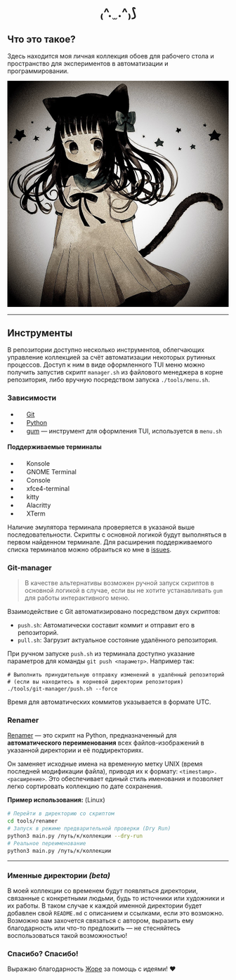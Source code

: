<h1 align="center">₍^. ̫ .^₎⟆</h1>

## Что это такое?

Здесь находится моя личная коллекция обоев для рабочего стола и пространство для экспериментов в автоматизации и программировании.

![](wallpapers/other/1758582317.jpg)

---

## Инструменты

В репозитории доступно несколько инструментов, облегчающих управление коллекцией за счёт автоматизации некоторых рутинных процессов. Доступ к ним в виде оформленного TUI меню можно получить запустив скрипт `manager.sh` из файлового менеджера в корне репозитория, либо вручную посредством запуска `./tools/menu.sh`.

### Зависимости

- <img src="https://www.svgrepo.com/show/303548/git-icon-logo.svg" width="16" height="16"> [Git](https://git-scm.com)
- <img src="https://www.svgrepo.com/show/452091/python.svg" width="16" height="16"> [Python](https://www.python.org)
- <img src="https://avatars.githubusercontent.com/u/57376114?s=48&v=4" width="16" height="16"> [gum](https://github.com/charmbracelet/gum) — инструмент для оформления TUI, используется в `menu.sh`

#### Поддерживаемые терминалы

- <img src="https://konsole.kde.org/assets/img/app_icon.png" width="16" height="16"> Konsole
- <img src="https://gitlab.gnome.org/uploads/-/system/project/avatar/1892/gt.png?width=48" width="16" height="16"> GNOME Terminal
- <img src="https://gitlab.gnome.org/GNOME/console/-/raw/main/logo.png?ref_type=heads" width="16" height="16"> Console
- <img src="https://docs.xfce.org/_media/xfce/xfce.terminal.png" width="16" height="16"> xfce4-terminal
- <img src="https://sw.kovidgoyal.net/kitty/_static/kitty.svg" width="16" height="16"> kitty
- <img src="https://alacritty.org/alacritty-simple.svg" width="16" height="16"> Alacritty
- <img src="https://invisible-island.net/img/icons/xterm.ico" width="16" height="16"> XTerm

Наличие эмулятора терминала проверяется в указаной выше последовательности. Скрипты с основной логикой будут выполняться в первом найденном терминале. Для расширения поддерживаемого списка терминалов можно обраиться ко мне в [issues](https://github.com/cuberbug/cuberbug-walls/issues).

### Git-manager

>В качестве альтернативы возможен ручной запуск скриптов в основной логикой в случае, если вы не хотите устанавливать `gum` для работы интерактивного меню.

Взаимодействие с Git автоматизировано посредством двух скриптов:
- `push.sh`: Автоматически составит коммит и отправит его в репозиторий.
- `pull.sh`: Загрузит актуальное состояние удалённого репозитория.

При ручном запуске `push.sh` из терминала доступно указание параметров для команды `git push <параметр>`. Например так:
```shell
# Выполнить принудительную отправку изменений в удалённый репозиторий
# (если вы находитесь в корневой директории репозитория)
./tools/git-manager/push.sh --force
```
Время для автоматических коммитов указывается в формате UTC.

### Renamer

[Renamer](tools/renamer) — это скрипт на Python, предназначенный для **автоматического переименования** всех файлов-изображений в указанной директории и её поддиректориях.

Он заменяет исходные имена на временную метку UNIX (время последней модификации файла), приводя их к формату: `<timestamp>.<расширение>`. Это обеспечивает единый стиль именования и позволяет легко сортировать коллекцию по дате сохранения.

**Пример использования:** (Linux)
```bash
# Перейти в директорию со скриптом
cd tools/renamer
# Запуск в режиме предварительной проверки (Dry Run)
python3 main.py /путь/к/коллекции --dry-run
# Реальное переименование
python3 main.py /путь/к/коллекции
```

---

### Именные директории _(beta)_

В моей коллекции со временем будут появляться директории, связанные с конкретными людьми, будь то источники или художники и их работы. В таком случае к каждой именной директории будет добавлен свой `README.md` с описанием и ссылками, если это возможно. Возможно вам захочется связаться с автором, выразить ему благодарность или что-то предложить — не стесняйтесь воспользоваться такой возможностью!


### Спасибо? Спасибо!

Выражаю благодарность [Жоре](https://github.com/Katze-942) за помощь с идеями! ❤️
